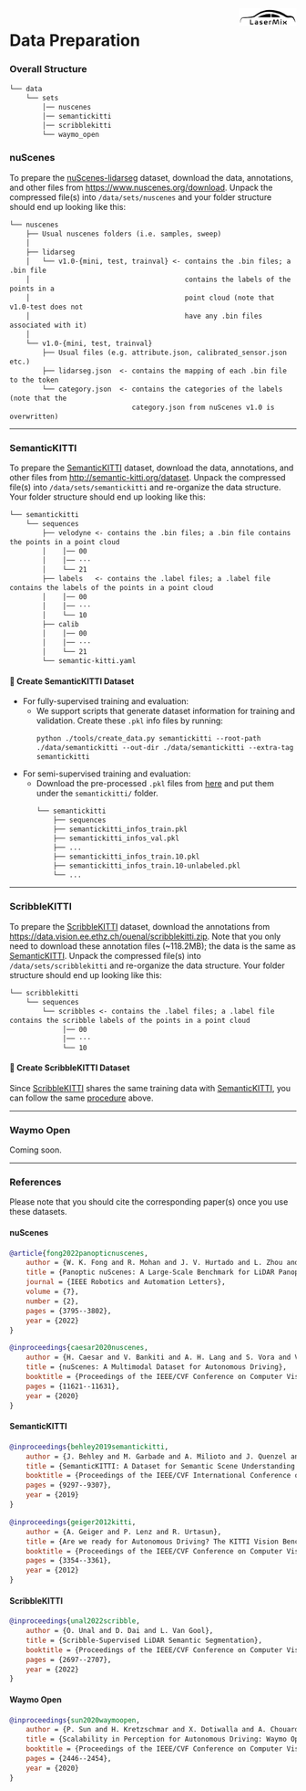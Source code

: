 <img src="../docs/figs/logo.png" align="right" width="20%">

# Data Preparation

### Overall Structure

```
└── data 
    └── sets
        │── nuscenes
        │── semantickitti
        │── scribblekitti
        └── waymo_open
```

### nuScenes

To prepare the [nuScenes-lidarseg](https://www.nuscenes.org/nuscenes) dataset, download the data, annotations, and other files from https://www.nuscenes.org/download. Unpack the compressed file(s) into `/data/sets/nuscenes` and your folder structure should end up looking like this:

```
└── nuscenes  
    ├── Usual nuscenes folders (i.e. samples, sweep)
    │
    ├── lidarseg
    │   └── v1.0-{mini, test, trainval} <- contains the .bin files; a .bin file 
    │                                      contains the labels of the points in a 
    │                                      point cloud (note that v1.0-test does not 
    │                                      have any .bin files associated with it)
    │
    └── v1.0-{mini, test, trainval}
        ├── Usual files (e.g. attribute.json, calibrated_sensor.json etc.)
        ├── lidarseg.json  <- contains the mapping of each .bin file to the token   
        └── category.json  <- contains the categories of the labels (note that the 
                              category.json from nuScenes v1.0 is overwritten)
```

<hr>

### SemanticKITTI

To prepare the [SemanticKITTI](http://semantic-kitti.org/index) dataset, download the data, annotations, and other files from http://semantic-kitti.org/dataset. Unpack the compressed file(s) into `/data/sets/semantickitti` and re-organize the data structure. Your folder structure should end up looking like this:

```
└── semantickitti  
    └── sequences
        ├── velodyne <- contains the .bin files; a .bin file contains the points in a point cloud
        │    │── 00
        │    │── ···
        │    └── 21
        ├── labels   <- contains the .label files; a .label file contains the labels of the points in a point cloud
        │    │── 00
        │    │── ···
        │    └── 10
        ├── calib
        │    │── 00
        │    │── ···
        │    └── 21
        └── semantic-kitti.yaml
```

#### :memo: Create SemanticKITTI Dataset
- For fully-supervised training and evaluation:
  - We support scripts that generate dataset information for training and validation. Create these `.pkl` info files by running:
    ```Shell
    python ./tools/create_data.py semantickitti --root-path ./data/semantickitti --out-dir ./data/semantickitti --extra-tag semantickitti
    ```
- For semi-supervised training and evaluation:
  - Download the pre-processed `.pkl` files from [here](https://drive.google.com/drive/folders/1PInw2Wvt-vgNzOxlSd2EiDANrTsWV7w1) and put them under the `semantickitti/` folder.
    ```
    └── semantickitti
        ├── sequences
        ├── semantickitti_infos_train.pkl
        ├── semantickitti_infos_val.pkl
        ├── ...
        ├── semantickitti_infos_train.10.pkl
        ├── semantickitti_infos_train.10-unlabeled.pkl
        └── ...
    ```
<hr>

### ScribbleKITTI

To prepare the [ScribbleKITTI](https://arxiv.org/abs/2203.08537) dataset, download the annotations from https://data.vision.ee.ethz.ch/ouenal/scribblekitti.zip. Note that you only need to download these annotation files (~118.2MB); the data is the same as [SemanticKITTI](http://semantic-kitti.org/index). Unpack the compressed file(s) into `/data/sets/scribblekitti` and re-organize the data structure. Your folder structure should end up looking like this:

```
└── scribblekitti 
    └── sequences
        └── scribbles <- contains the .label files; a .label file contains the scribble labels of the points in a point cloud
             │── 00
             │── ···
             └── 10
```

#### :memo: Create ScribbleKITTI Dataset
Since [ScribbleKITTI](https://arxiv.org/abs/2203.08537) shares the same training data with [SemanticKITTI](http://semantic-kitti.org/index), you can follow the same [procedure](#semantickitti) above.

<hr>

### Waymo Open

Coming soon.

<hr>

### References

Please note that you should cite the corresponding paper(s) once you use these datasets.

#### nuScenes
```bibtex
@article{fong2022panopticnuscenes,
    author = {W. K. Fong and R. Mohan and J. V. Hurtado and L. Zhou and H. Caesar and O. Beijbom and A. Valada},
    title = {Panoptic nuScenes: A Large-Scale Benchmark for LiDAR Panoptic Segmentation and Tracking},
    journal = {IEEE Robotics and Automation Letters},
    volume = {7},
    number = {2},
    pages = {3795--3802},
    year = {2022}
}
```
```bibtex
@inproceedings{caesar2020nuscenes,
    author = {H. Caesar and V. Bankiti and A. H. Lang and S. Vora and V. E. Liong and Q. Xu and A. Krishnan and Y. Pan and G. Baldan and O. Beijbom},
    title = {nuScenes: A Multimodal Dataset for Autonomous Driving},
    booktitle = {Proceedings of the IEEE/CVF Conference on Computer Vision and Pattern Recognition},
    pages = {11621--11631},
    year = {2020}
}
```

#### SemanticKITTI

```bibtex
@inproceedings{behley2019semantickitti,
    author = {J. Behley and M. Garbade and A. Milioto and J. Quenzel and S. Behnke and C. Stachniss and J. Gall},
    title = {SemanticKITTI: A Dataset for Semantic Scene Understanding of LiDAR Sequences},
    booktitle = {Proceedings of the IEEE/CVF International Conference on Computer Vision},
    pages = {9297--9307},
    year = {2019}
}
```
```bibtex
@inproceedings{geiger2012kitti,
    author = {A. Geiger and P. Lenz and R. Urtasun},
    title = {Are we ready for Autonomous Driving? The KITTI Vision Benchmark Suite},
    booktitle = {Proceedings of the IEEE/CVF Conference on Computer Vision and Pattern Recognition},
    pages = {3354--3361},
    year = {2012}
}
```

#### ScribbleKITTI

```bibtex
@inproceedings{unal2022scribble,
    author = {O. Unal and D. Dai and L. Van Gool},
    title = {Scribble-Supervised LiDAR Semantic Segmentation},
    booktitle = {Proceedings of the IEEE/CVF Conference on Computer Vision and Pattern Recognition},
    pages = {2697--2707},
    year = {2022}
}
```

#### Waymo Open

```bibtex
@inproceedings{sun2020waymoopen,
    author = {P. Sun and H. Kretzschmar and X. Dotiwalla and A. Chouard and V. Patnaik and P. Tsui and J. Guo and Y. Zhou and Y. Chai and B. Caine and V. Vasudevan and W. Han and J. Ngiam and H. Zhao and A. Timofeev and S. Ettinger and M. Krivokon and A. Gao and A. Joshi and Y. Zhang and J. Shlens and Z. Chen and D. Anguelov},
    title = {Scalability in Perception for Autonomous Driving: Waymo Open Dataset},
    booktitle = {Proceedings of the IEEE/CVF Conference on Computer Vision and Pattern Recognition},
    pages = {2446--2454},
    year = {2020}
}
```



